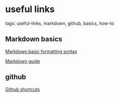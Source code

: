 # useful links

tags: useful-links, markdown, github, basics, how-to

## Markdown basics

[Markdown basic formatting syntax](https://docs.github.com/en/get-started/writing-on-github/getting-started-with-writing-and-formatting-on-github/basic-writing-and-formatting-syntax)

[Markdown guide](https://www.markdownguide.org/basic-syntax/)

## github

[Github shortcuts](https://docs.github.com/en/get-started/accessibility/keyboard-shortcuts)
